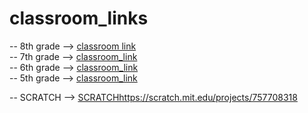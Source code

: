 # classroom_links
-- 8th grade -->
[classroom link](https://classroom.github.com/a/6Ljo7PAC)<br>
-- 7th grade -->
[classroom_link](https://classroom.github.com/a/y7MQq5Gd)<br>
-- 6th grade -->
[classroom_link](https://classroom.github.com/a/Nrj_c6sC)<br>
-- 5th grade -->
[classroom_link](https://classroom.github.com/a/RyO8zQZI)<br>

-- SCRATCH --> 
[SCRATCHhttps://scratch.mit.edu/projects/757708318](https://scratch.mit.edu/projects/757708318https://scratch.mit.edu/projects/757708318https://scratch.mit.edu/projects/757708318)
